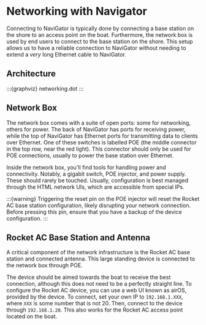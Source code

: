 # Networking with Navigator

Connecting to NaviGator is typically done by connecting a base station on the shore
to an access point on the boat. Furthermore, the network box is used by end users
to connect to the base station on the shore. This setup allows us to have a reliable
connection to NaviGator without needing to extend a _very_ long Ethernet cable to
NaviGator.

## Architecture
:::{graphviz} networking.dot
:::

## Network Box

The network box comes with a suite of open ports: some for networking, others for
power. The back of NaviGator has ports for receiving power, while the top of
NaviGator has Ethernet ports for transmitting data to clients over Ethernet. One
of these switches is labelled POE (the middle connector in the top row, near the
red light). This connector should only be used for POE connections, usually to
power the base station over Ethernet.

Inside the network box, you'll find tools for handling power and connectivity. Notably,
a gigabit switch, POE injector, and power supply. These should rarely be touched.
Usually, configuration is best managed through the HTML network UIs, which are
accessible from special IPs.

:::{warning}
Triggering the reset pin on the POE injector will reset the Rocket AC base station
configuration, likely disrupting your network connection. Before pressing this pin,
ensure that you have a backup of the device configuration.
:::

## Rocket AC Base Station and Antenna
A critical component of the network infrastructure is the Rocket AC base station
and connected antenna. This large standing device is connected to the network
box through POE.

The device should be aimed towards the boat to receive the best connection, although
this does not need to be a perfectly straight line. To configure the Rocket AC
device, you can use a web UI known as airOS, provided by the device. To connect,
set your own IP to `192.168.1.XXX`, where `XXX` is some number that is not 20. Then,
connect to the device through `192.168.1.20`. This also works for the Rocket AC
access point located on the boat.
